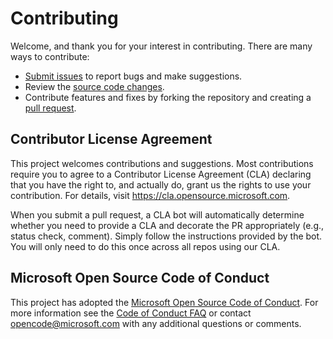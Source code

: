 # Contributing

Welcome, and thank you for your interest in contributing. There are many ways to contribute:
- [Submit issues](https://github.com/microsoft/Accelerator-AzureML_CognitiveSearch/issues) to report bugs and make suggestions.
- Review the [source code changes](https://github.com/microsoft/Accelerator-AzureML_CognitiveSearch/pullss).
- Contribute features and fixes by forking the repository and creating a [pull request](https://github.com/microsoft/Accelerator-AzureML_CognitiveSearch/compare).


## Contributor License Agreement

This project welcomes contributions and suggestions.  Most contributions require you to agree to a
Contributor License Agreement (CLA) declaring that you have the right to, and actually do, grant us
the rights to use your contribution. For details, visit https://cla.opensource.microsoft.com.

When you submit a pull request, a CLA bot will automatically determine whether you need to provide
a CLA and decorate the PR appropriately (e.g., status check, comment). Simply follow the instructions
provided by the bot. You will only need to do this once across all repos using our CLA.


## Microsoft Open Source Code of Conduct

This project has adopted the [Microsoft Open Source Code of Conduct](https://opensource.microsoft.com/codeofconduct/).
For more information see the [Code of Conduct FAQ](https://opensource.microsoft.com/codeofconduct/faq/) or
contact [opencode@microsoft.com](mailto:opencode@microsoft.com) with any additional questions or comments.
